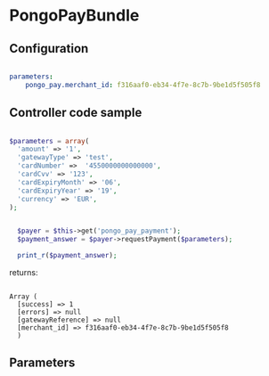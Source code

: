 
# PongoPayBundle

## Configuration

``` yaml

parameters:
    pongo_pay.merchant_id: f316aaf0-eb34-4f7e-8c7b-9be1d5f505f8

```

## Controller code sample

``` php

$parameters = array(
  'amount' => '1',
  'gatewayType' => 'test',
  'cardNumber' =>  '4550000000000000',
  'cardCvv' => '123',
  'cardExpiryMonth' => '06',
  'cardExpiryYear' => '19',
  'currency' => 'EUR',
);


  $payer = $this->get('pongo_pay_payment');
  $payment_answer = $payer->requestPayment($parameters);

  print_r($payment_answer);

```

returns:

``` 

Array ( 
  [success] => 1 
  [errors] => null
  [gatewayReference] => null
  [merchant_id] => f316aaf0-eb34-4f7e-8c7b-9be1d5f505f8 
  ) 

```

## Parameters

